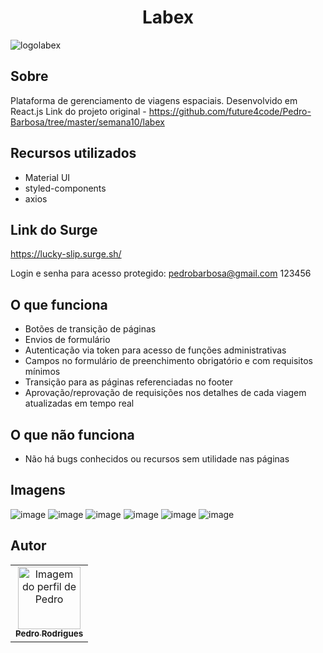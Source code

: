 # <h1 align='center'>Labex </h1>

![logolabex](https://user-images.githubusercontent.com/48807462/121679600-e3be5300-ca8e-11eb-8c04-9103c728b2c7.png)

## Sobre
Plataforma de gerenciamento de viagens espaciais. Desenvolvido em React.js
Link do projeto original - <a href="https://github.com/future4code/Pedro-Barbosa/tree/master/semana10/labex">https://github.com/future4code/Pedro-Barbosa/tree/master/semana10/labex</a>


## Recursos utilizados
- Material UI
- styled-components
- axios

## Link do Surge

<a href="https://lucky-slip.surge.sh/">https://lucky-slip.surge.sh/</a>

Login e senha para acesso protegido:
pedrobarbosa@gmail.com
123456

## O que funciona
- Botões de transição de páginas
- Envios de formulário
- Autenticação via token para acesso de funções administrativas
- Campos no formulário de preenchimento obrigatório e com requisitos mínimos
- Transição para as páginas referenciadas no footer
- Aprovação/reprovação de requisições nos detalhes de cada viagem atualizadas em tempo real

## O que não funciona
- Não há bugs conhecidos ou recursos sem utilidade nas páginas

## Imagens
![image](https://user-images.githubusercontent.com/48807462/121678880-1ddb2500-ca8e-11eb-9e26-27d31603030e.png)
![image](https://user-images.githubusercontent.com/48807462/121678937-2f243180-ca8e-11eb-9676-88d19e10faf0.png)
![image](https://user-images.githubusercontent.com/48807462/121679011-4400c500-ca8e-11eb-864c-d688fc134094.png)
![image](https://user-images.githubusercontent.com/48807462/121679094-5a0e8580-ca8e-11eb-8c3e-4b83616e96ef.png)
![image](https://user-images.githubusercontent.com/48807462/121679188-701c4600-ca8e-11eb-9459-476dde4cffc7.png)
![image](https://user-images.githubusercontent.com/48807462/121679257-85917000-ca8e-11eb-83de-8d11b6a57451.png)

## Autor

<table>
  <tr>
    <td align="center"><a href="https://github.com/IELSK">
    <img src="https://avatars.githubusercontent.com/u/48807462?v=4" width="100px" alt="Imagem do perfil de Pedro"/>
    <br />
    <sub><b>Pedro Rodrigues</b></sub>
</table>
